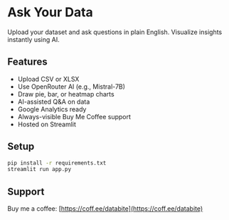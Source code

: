 
# Ask Your Data

Upload your dataset and ask questions in plain English. Visualize insights instantly using AI.

## Features
- Upload CSV or XLSX
- Use OpenRouter AI (e.g., Mistral-7B)
- Draw pie, bar, or heatmap charts
- AI-assisted Q&A on data
- Google Analytics ready
- Always-visible Buy Me Coffee support
- Hosted on Streamlit

## Setup

```bash
pip install -r requirements.txt
streamlit run app.py
```

## Support

Buy me a coffee: [https://coff.ee/databite](https://coff.ee/databite)

